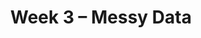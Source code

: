 ---
    title: Week 3 – Messy Data
    weekNumber: 3
    days:
      - date: 2023-1-23
        events:
          "**LEC 6**{: .label .label-lecture } [Concatenating and Merging](resources/lectures/lec06/lec06.html)":
            "[🎥](https://podcast.ucsd.edu/watch/wi23/dsc80_a00/6) • [Ch. 5.3-5.4](https://notes.dsc80.com/content/05/appending-data.html)"
          "&nbsp;&nbsp;&nbsp;&nbsp;&nbsp;&nbsp;&nbsp;&nbsp;&nbsp;&nbsp;&nbsp;&nbsp;&nbsp;&nbsp;&nbsp;&nbsp;&nbsp;&nbsp;&nbsp;_The audio in the podcast died; refer to [the podcast](https://www.youtube.com/watch?v=2S0yMEUiol0&t=61s) from Spring 2022._":
                
          "**Lab 2**{: .label .label-lab } **[More Pandas (due 1/23)](https://github.com/dsc-courses/dsc80-2023-wi/blob/master/labs/02-pandas/lab.ipynb)**":
      - date: 2023-1-25
        events:
          "**LEC 7**{: .label .label-lecture } [Relational Algebra, Data Cleaning](resources/lectures/lec07/lec07.html)":
            "[🎥](https://podcast.ucsd.edu/watch/wi23/dsc80_a00/7) • [Ch. 4](https://notes.dsc80.com/content/04/introduction.html)"
          "**DIS 2**{: .label .label-disc } [**Lab 2 Reflection (due 1/28)**](https://www.gradescope.com/courses/478969/assignments/2609574)":
            "[🎥](https://podcast.ucsd.edu/watch/wi23/dsc80_a01/31)"
      - date: 2023-1-26
        events:
          "**PROJ 1**{: .label .label-proj } **[Gradebook 💯 (due 1/26)](https://github.com/dsc-courses/dsc80-2023-wi/blob/master/projects/01-gradebook/project.ipynb)**":
      - date: 2023-1-27
        events:
          "**LEC 8**{: .label .label-lecture } [Unfaithful Data, Hypothesis Testing](resources/lectures/lec08/lec08.html)":
            "[🎥](https://podcast.ucsd.edu/watch/wi23/dsc80_a00/8) • [CIT 11](https://inferentialthinking.com/chapters/11/Testing_Hypotheses.html)"
                
---